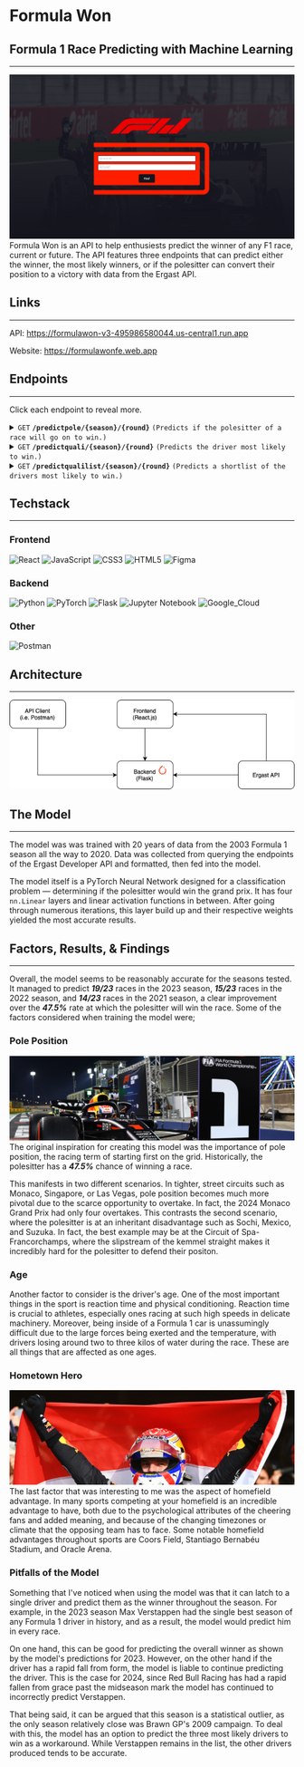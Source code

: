 # Formula Won
## Formula 1 Race Predicting with Machine Learning
___

![img.png](assets/img.png)
Formula Won is an API to help enthusiests predict the winner of any F1 race, current or future. The API features three endpoints that can predict either the winner, the most likely winners, or if the polesitter can convert their position to a victory with data from the Ergast API.

## Links
___
API: https://formulawon-v3-495986580044.us-central1.run.app 

Website: https://formulawonfe.web.app

## Endpoints
___
Click each endpoint to reveal more.
<details>
 <summary><code>GET</code> <code><b>/predictpole/{season}/{round}</b></code> <code>(Predicts if the polesitter of a race will go on to win.)</code></summary>

##### Parameters

> | name   | type     | data type | description                        |
> |--------|----------|-----------|------------------------------------|
> | season | required | number    | The year of the season (e.g. 2024) |
> | round  | required | number    | The round of the race (e.g. 11)    |

##### Headers

> | name  | type     | data type     | description                    |
> |-------|----------|---------------|--------------------------------|
> | order | optional | object (dict) | overrides the qualifying order |

##### Responses

> | http code | content-type                      | response                                                                                            |
> |-----------|-----------------------------------|-----------------------------------------------------------------------------------------------------|
> | `200`     | `application/json`        | `{'winner': bool}`                                                                                  |
> | `404`     | `application/json`                | `{'apiVersion': 2.0, 'error': {'code': 404, 'message': 'ERROR: The race was not found.'}}`          |
> | `500`     | `application/json`                | `{'apiVersion': 2.0, 'error': {'code': 500, 'message': 'ERROR: Something went wrong.'}}`            |
> | `503`     | `application/json`         | `{'apiVersion': 2.0, 'error': {'code': 503, 'message': 'ERROR: The Ergast API was unresponsive.'}}` |

##### Example cURL

> ```javascript
>  curl -X GET https://formulachaeone-495986580044.us-central1.run.app/predictpole/2024/11
> ```

</details>

<details>
 <summary><code>GET</code> <code><b>/predictquali/{season}/{round}</b></code> <code>(Predicts the driver most likely to win.)</code></summary>

##### Parameters

> | name   | type     | data type | description                        |
> |--------|----------|-----------|------------------------------------|
> | season | required | number    | The year of the season (e.g. 2024) |
> | round  | required | number    | The round of the race (e.g. 11)    |

##### Headers

> | name  | type     | data type     | description                    |
> |-------|----------|---------------|--------------------------------|
> | order | optional | object (dict) | overrides the qualifying order |

##### Responses

> | http code | content-type                      | response                                                                                            |
> |-----------|-----------------------------------|-----------------------------------------------------------------------------------------------------|
> | `200`     | `application/json`        | `{'winner': int}`                                                                                   |
> | `404`     | `application/json`                | `{'apiVersion': 2.0, 'error': {'code': 404, 'message': 'ERROR: The race was not found.'}}`          |
> | `500`     | `application/json`                | `{'apiVersion': 2.0, 'error': {'code': 500, 'message': 'ERROR: Something went wrong.'}}`            |
> | `503`     | `application/json`         | `{'apiVersion': 2.0, 'error': {'code': 503, 'message': 'ERROR: The Ergast API was unresponsive.'}}` |

##### Example cURL

> ```javascript
>  curl -X GET https://formulachaeone-495986580044.us-central1.run.app/predictquali/2024/11
> ```

</details>

<details>
 <summary><code>GET</code> <code><b>/predictqualilist/{season}/{round}</b></code> <code>(Predicts a shortlist of the drivers most likely to win.)</code></summary>

##### Parameters

> | name   | type     | data type | description                        |
> |--------|----------|-----------|------------------------------------|
> | season | required | number    | The year of the season (e.g. 2024) |
> | round  | required | number    | The round of the race (e.g. 11)    |

##### Headers

> | name  | type     | data type     | description                    |
> |-------|----------|---------------|--------------------------------|
> | order | optional | object (dict) | overrides the qualifying order |

##### Responses

> | http code | content-type                      | response                                                                                            |
> |-----------|-----------------------------------|-----------------------------------------------------------------------------------------------------|
> | `200`     | `application/json`        | `{'winners': [int, int, int]}`                                                                      |
> | `404`     | `application/json`                | `{'apiVersion': 2.0, 'error': {'code': 404, 'message': 'ERROR: The race was not found.'}}`          |
> | `500`     | `application/json`                | `{'apiVersion': 2.0, 'error': {'code': 500, 'message': 'ERROR: Something went wrong.'}}`            |
> | `503`     | `application/json`         | `{'apiVersion': 2.0, 'error': {'code': 503, 'message': 'ERROR: The Ergast API was unresponsive.'}}` |

##### Example cURL

> ```javascript
>  curl -X GET https://formulachaeone-495986580044.us-central1.run.app/predictqualilist/2024/11
> ```

</details>


## Techstack
___
### Frontend
![React](https://img.shields.io/badge/react-%2320232a.svg?style=for-the-badge&logo=react&logoColor=%2361DAFB)
![JavaScript](https://shields.io/badge/JavaScript-F7DF1E?logo=JavaScript&logoColor=000&style=flat-square)
![CSS3](https://img.shields.io/badge/css3-%231572B6.svg?style=for-the-badge&logo=css3&logoColor=white)
![HTML5](https://img.shields.io/badge/html5-%23E34F26.svg?style=for-the-badge&logo=html5&logoColor=white)
![Figma](https://img.shields.io/badge/Figma-F24E1E?style=for-the-badge&logo=figma&logoColor=white)
### Backend
![Python](https://img.shields.io/badge/python-3670A0?style=for-the-badge&logo=python&logoColor=ffdd54)
![PyTorch](https://img.shields.io/badge/PyTorch-EE4C2C?style=for-the-badge&logo=pytorch&logoColor=white)
![Flask](https://img.shields.io/badge/Flask-000000?style=for-the-badge&logo=Flask&logoColor=white)
![Jupyter Notebook](https://img.shields.io/badge/Jupyter%20Notebook-F37626?style=flat-square&logo=jupyter&logoColor=white)
![Google_Cloud](https://img.shields.io/badge/Google_Cloud-4285F4?style=for-the-badge&logo=google-cloud&logoColor=white)
### Other
![Postman](https://img.shields.io/badge/Postman-FF6C37?style=for-the-badge&logo=Postman&logoColor=white)
## Architecture
___
![img.png](assets/arch.png)
## The Model
___
The model was was trained with 20 years of data from the 2003 Formula 1 season all the way to 2020. Data was collected from querying the endpoints of the Ergast Developer API and formatted, then fed into the model.

The model itself is a PyTorch Neural Network designed for a classification problem — determining if the polesitter would win the grand prix. It has four `nn.Linear` layers and linear activation functions in between. After going through numerous iterations, this layer build up and their respective weights yielded the most accurate results.

## Factors, Results, & Findings
___
Overall, the model seems to be reasonably accurate for the seasons tested. It managed to predict **_19/23_** races in the 2023 season, **_15/23_** races in the 2022 season, and **_14/23_** races in the 2021 season, a clear improvement over the **_47.5%_** rate at which the polesitter will win the race. Some of the factors considered when training the model were;

### Pole Position
![img_1.png](assets/img_1.png)
The original inspiration for creating this model was the importance of pole position, the racing term of starting first on the grid. Historically, the polesitter has a **_47.5%_** chance of winning a race. 

This manifests in two different scenarios. In tighter, street circuits such as Monaco, Singapore, or Las Vegas, pole position becomes much more pivotal due to the scarce opportunity to overtake. In fact, the 2024 Monaco Grand Prix had only four overtakes. This contrasts the second scenario, where the polesitter is at an inheritant disadvantage such as Sochi, Mexico, and Suzuka. In fact, the best example may be at the Circuit of Spa-Francorchamps, where the slipstream of the kemmel straight makes it incredibly hard for the polesitter to defend their positon.

### Age
Another factor to consider is the driver's age. One of the most important things in the sport is reaction time and physical conditioning. Reaction time is crucial to athletes, especially ones racing at such high speeds in delicate machinery. Moreover, being inside of a Formula 1 car is unassumingly difficult due to the large forces being exerted and the temperature, with drivers losing around two to three kilos of water during the race. These are all things that are affected as one ages.

### Hometown Hero
![img2.png](assets/img2.png)
The last factor that was interesting to me was the aspect of homefield advantage. In many sports competing at your homefield is an incredible advantage to have, both due to the psychological attributes of the cheering fans and added meaning, and because of the changing timezones or climate that the opposing team has to face. Some notable homefield advantages throughout sports are Coors Field, Stantiago Bernabéu Stadium, and Oracle Arena.

### Pitfalls of the Model
Something that I've noticed when using the model was that it can latch to a single driver and predict them as the winner throughout the season. For example, in the 2023 season Max Verstappen had the single best season of any Formula 1 driver in history, and as a result, the model would predict him in every race. 

On one hand, this can be good for predicting the overall winner as shown by the model's predictions for 2023. However, on the other hand if the driver has a rapid fall from form, the model is liable to continue predicting the driver. This is the case for 2024, since Red Bull Racing has had a rapid fallen from grace past the midseason mark the model has continued to incorrectly predict Verstappen. 

That being said, it can be argued that this season is a statistical outlier, as the only season relatively close was Brawn GP's 2009 campaign. To deal with this, the model has an option to predict the three most likely drivers to win as a workaround. While Verstappen remains in the list, the other drivers produced tends to be accurate.